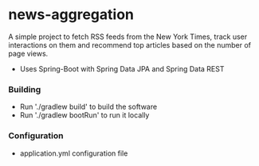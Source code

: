 # news-aggregation

A simple project to fetch RSS feeds from the New York Times, track user interactions on them
and recommend top articles based on the number of page views.

* Uses Spring-Boot with Spring Data JPA and Spring Data REST

### Building ###
* Run './gradlew build' to build the software
* Run './gradlew bootRun' to run it locally

### Configuration ####
* application.yml configuration file
